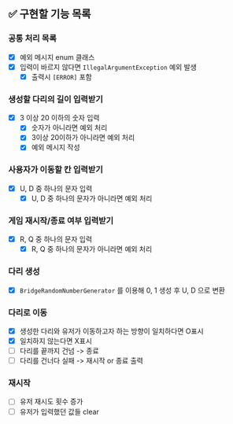 ## ✅ 구현할 기능 목록
### 공통 처리 목록
- [x] 예외 메시지 enum 클래스
- [x] 입력이 바르지 않다면 `IllegalArgumentException` 예외 발생
  - [x] 출력시 `[ERROR]` 포함

###  생성할 다리의 길이 입력받기
- [x] 3 이상 20 이하의 숫자 입력
  - [x] 숫자가 아니라면 예외 처리
  - [x] 3이상 20이하가 아니라면 예외 처리
  - [x] 예외 메시지 작성 

### 사용자가 이동할 칸 입력받기
- [x] U, D 중 하나의 문자 입력
  - [x] U, D 중 하나의 문자가 아니라면 예외 처리

### 게임 재시작/종료 여부 입력받기
- [x] R, Q 중 하나의 문자 입력 
  - [x] R, Q 중 하나의 문자가 아니라면 예외 처리

### 다리 생성
- [x] `BridgeRandomNumberGenerator` 를 이용해 0, 1 생성 후 U, D 으로 변환

### 다리로 이동
- [x] 생성한 다리와 유저가 이동하고자 하는 방향이 일치하다면 O표시
- [x] 일치하지 않는다면 X표시
- [ ] 다리를 끝까지 건넘 -> 종료
- [ ] 다리를 건너다 실패 -> 재시작 or 종료 출력

### 재시작
- [ ] 유저 재시도 횟수 증가
- [ ] 유저가 입력했던 값들 clear
